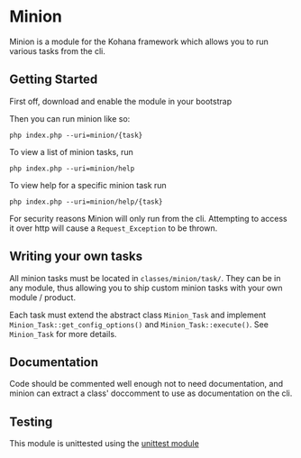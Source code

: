 # Minion

Minion is a module for the Kohana framework which allows you to run various tasks from the cli.

## Getting Started

First off, download and enable the module in your bootstrap

Then you can run minion like so:

	php index.php --uri=minion/{task}

To view a list of minion tasks, run 

	php index.php --uri=minion/help

To view help for a specific minion task run

	php index.php --uri=minion/help/{task}

For security reasons Minion will only run from the cli.  Attempting to access it over http will cause
a `Request_Exception` to be thrown.

## Writing your own tasks

All minion tasks must be located in `classes/minion/task/`.  They can be in any module, thus allowing you to 
ship custom minion tasks with your own module / product.

Each task must extend the abstract class `Minion_Task` and implement `Minion_Task::get_config_options()` and `Minion_Task::execute()`.
See `Minion_Task` for more details.

## Documentation

Code should be commented well enough not to need documentation, and minion can extract a class' doccomment to use
as documentation on the cli.

## Testing

This module is unittested using the [unittest module](http://github.com/kohana/unittest)

